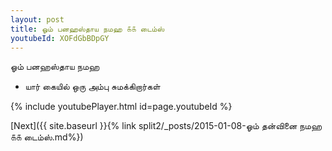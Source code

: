 ```yaml
---
layout: post
title: ஓம் பனஹஸ்தாய நமஹ ௧௧ டைம்ஸ்
youtubeId: XOFdGbBDpGY
---
```

 
 
 ஓம் பனஹஸ்தாய நமஹ  
 
 -  யார் கையில் ஒரு அம்பு சுமக்கிறார்கள் 
 
  
 
  
 
 
 
 
 
 


{% include youtubePlayer.html id=page.youtubeId %}
 
[Next]({{ site.baseurl }}{% link  split2/_posts/2015-01-08-ஓம் தன்வினை நமஹ ௧௧ டைம்ஸ்.md%})
 
